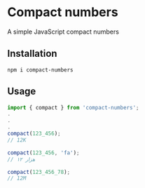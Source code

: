 # Compact numbers

A simple JavaScript compact numbers

## Installation

    npm i compact-numbers

## Usage

```js
import { compact } from 'compact-numbers';
.
.
.
compact(123_456);
// 12K

compact(123_456, 'fa');
// ۱۲ هزار

compact(123_456_78);
// 12M
```
